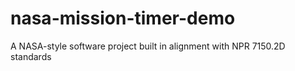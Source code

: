 # nasa-mission-timer-demo
A NASA-style software project built in alignment with NPR 7150.2D standards
